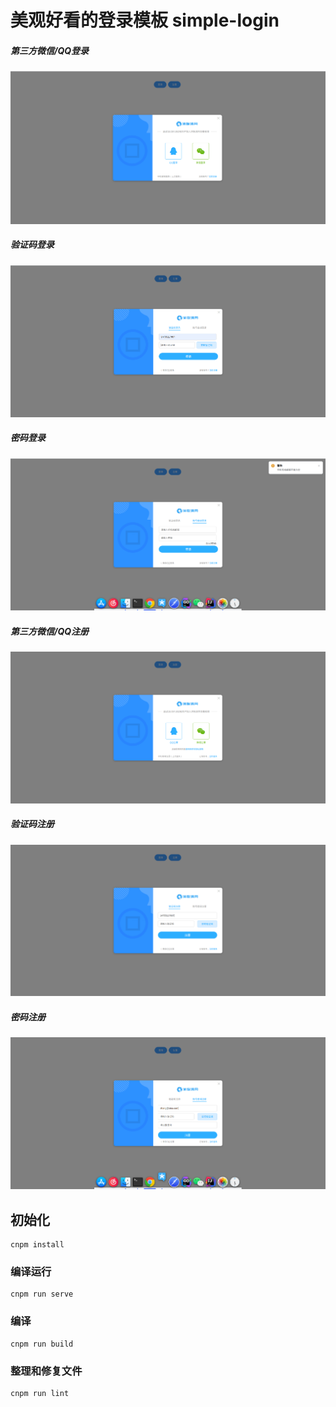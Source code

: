 # 美观好看的登录模板 simple-login 

##### 第三方微信/QQ登录
![1.png](img/second-login.png)

##### 验证码登录
![2.png](./img/code-login.png)

##### 密码登录
![3.png](./img/password-login.png)

##### 第三方微信/QQ注册
![4.png](./img/second-regist.png)

##### 验证码注册
![5.png](./img/code-regist.png)

##### 密码注册
![6.png](./img/password-regist.png)

## 初始化
```
cnpm install
```

### 编译运行
```
cnpm run serve
```

### 编译
```
cnpm run build
```

### 整理和修复文件
```
cnpm run lint
```

